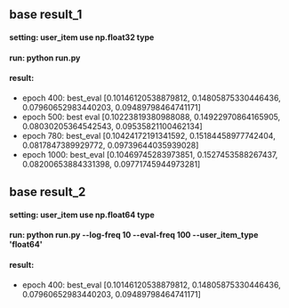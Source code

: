 ## base result_1
#### setting: user_item use np.float32 type
#### run: python run.py
#### result:
* epoch 400: best_eval [0.10146120538879812, 0.14805875330446436, 0.07960652983440203, 0.09489798464741171]
* epoch 500: best eval [0.10223819380988088, 0.14922970864165905, 0.08030205364542543, 0.09535821100462134]
* epoch 780: best_eval [0.10424172191341592, 0.15184458977742404, 0.0817847389929772, 0.09739644035939028]
* epoch 1000: best_eval [0.10469745283973851, 0.1527453588267437, 0.08200653884331398, 0.09771745944973281]

## base result_2
#### setting: user_item use np.float64 type
#### run: python run.py --log-freq 10 --eval-freq 100 --user_item_type 'float64'
#### result:
* epoch 400: best_eval [0.10146120538879812, 0.14805875330446436, 0.07960652983440203, 0.09489798464741171]
